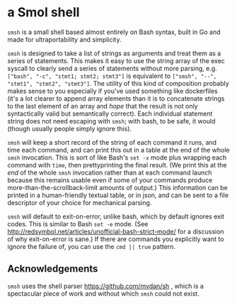 a <b>Sm</b>ol <b>sh</b>ell
==========================

`smsh` is a small shell based almost entirely on Bash syntax, built in Go and made for ultraportability and simplicity.

`smsh` is designed to take a list of strings as arguments and treat them as a series of statements.
This makes it easy to use the string array of the exec syscall to clearly send a series of statements without more parsing, e.g.
`["bash", "-c", "stmt1; stmt2; stmt3"]` is equivalent to `["smsh", "--", "stmt1", "stmt2", "stmt3"]`.
The utility of this kind of composition probably makes sense to you especially if you've used something like dockerfiles
(it's a lot clearer to append array elements than it is to concatenate strings to the last element of an array and *hope*
that the result is not only syntactically valid but semantically correct).
Each individual statement string does not need escaping with `smsh`; with bash, to be safe, it would (though usually people simply ignore this).

`smsh` will keep a short record of the string of each command it runs, and time each command, and can print this out in a table at the end of the whole `smsh` invocation.
This is sort of like Bash's `set -x` mode plus wrapping each command with `time`, then prettyprinting the final result.
(We print this at the *end* of the whole `smsh` invocation rather than at each command launch because this remains usable even if some of your commands
produce more-than-the-scrollback-limit amounts of output.)
This information can be printed in a human-friendly textual table, or in json, and can be sent to a file descriptor of your choice for mechanical parsing.

`smsh` will default to exit-on-error, unlike bash, which by default ignores exit codes.  This is similar to Bash `set -e` mode.
(See http://redsymbol.net/articles/unofficial-bash-strict-mode/ for a discussion of why exit-on-error is sane.)
If there are commands you explicitly want to ignore the failure of, you can use the `cmd || true` pattern.


Acknowledgements
----------------

`smsh` uses the shell parser https://github.com/mvdan/sh , which is a spectacular piece of work and without which `smsh` could not exist.
